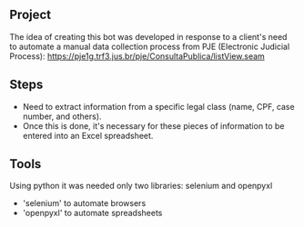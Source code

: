 ## Project
The idea of creating this bot was developed in response to a client's need to automate a manual data collection process from PJE (Electronic Judicial Process): https://pje1g.trf3.jus.br/pje/ConsultaPublica/listView.seam

## Steps
- Need to extract information from a specific legal class (name, CPF, case number, and others).
- Once this is done, it's necessary for these pieces of information to be entered into an Excel spreadsheet.

## Tools
Using python it was needed only two libraries: selenium and openpyxl
- 'selenium' to automate browsers
- 'openpyxl' to automate spreadsheets
